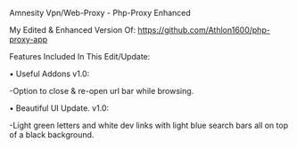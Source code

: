 Amnesity Vpn/Web-Proxy - Php-Proxy Enhanced

My Edited & Enhanced Version Of: https://github.com/Athlon1600/php-proxy-app


Features Included In This Edit/Update:

• Useful Addons v1.0:

-Option to close & re-open url bar while browsing.

• Beautiful UI Update. v1.0:

-Light green letters and white dev links with light blue search bars all on top of a black background.

